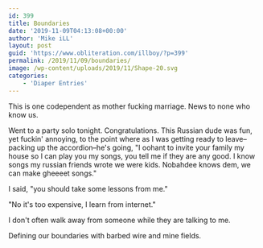 ```yaml
---
id: 399
title: Boundaries
date: '2019-11-09T04:13:08+00:00'
author: 'Mike iLL'
layout: post
guid: 'https://www.obliteration.com/illboy/?p=399'
permalink: /2019/11/09/boundaries/
image: /wp-content/uploads/2019/11/Shape-20.svg
categories:
    - 'Diaper Entries'
---
```


<!-- wp:paragraph -->
<p>This is one codependent as mother fucking marriage. News to none who know us.</p>
<!-- /wp:paragraph -->

<!-- wp:paragraph -->
<p>Went to a party solo tonight. Congratulations. This Russian dude was fun, yet fuckin' annoying, to the point where as I was getting ready to leave–packing up the accordion–he's going, "I oohant to invite your family my house so I can play you my songs, you tell me if they are any good. I know songs my russian friends wrote we were kids. Nobahdee knows dem, we can make gheeeet songs."</p>
<!-- /wp:paragraph -->

<!-- wp:paragraph -->
<p>I said, "you should take some lessons from me."</p>
<!-- /wp:paragraph -->

<!-- wp:paragraph -->
<p>"No it's too expensive, I learn from internet."</p>
<!-- /wp:paragraph -->

<!-- wp:paragraph -->
<p>I don't often walk away from someone while they are talking to me.</p>
<!-- /wp:paragraph -->

<!-- wp:paragraph -->
<p>Defining our boundaries with barbed wire and mine fields.</p>
<!-- /wp:paragraph -->